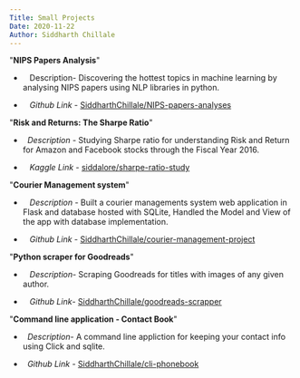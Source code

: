 ```yaml
---
Title: Small Projects
Date: 2020-11-22
Author: Siddharth Chillale
---
```


"**NIPS Papers Analysis**"

*    Description- Discovering the hottest topics in machine learning by analysing NIPS papers using NLP libraries in python.

*    *Github Link* - [SiddharthChillale/NIPS-papers-analyses](https://github.com/SiddharthChillale/NIPS-papers-analyses)

"**Risk and Returns: The Sharpe Ratio**"

*   *Description* - Studying Sharpe ratio for understanding Risk and Return for Amazon and Facebook stocks through the Fiscal Year 2016.

*    *Kaggle Link* - [siddalore/sharpe-ratio-study](https://www.kaggle.com/siddalore/sharpe-ratio-study)

"**Courier Management system**"

*    *Description* - Built a courier managements system web application in Flask and database hosted with SQLite, Handled the Model and View of the app with database implementation.

*    *Github Link* - [SiddharthChillale/courier-management-project](https://github.com/SiddharthChillale/courier-management-project/)

"**Python scraper for Goodreads**"

*    *Description*- Scraping Goodreads for titles with images of any given author.

*    *Github Link*- [SiddharthChillale/goodreads-scrapper](https://github.com/SiddharthChillale/goodreads-scrapper)

"**Command line application - Contact Book**"

*   *Description*- A command line appliction for keeping your contact info using Click and sqlite.

*   *Github Link* - [SiddharthChillale/cli-phonebook](https://github.com/SiddharthChillale/cli-phonebook)